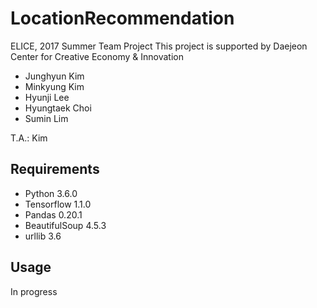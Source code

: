 # LocationRecommendation

ELICE, 2017 Summer Team Project
This project is supported by Daejeon Center for Creative Economy & Innovation

* Junghyun Kim
* Minkyung Kim
* Hyunji Lee
* Hyungtaek Choi
* Sumin Lim

T.A.: Kim

## Requirements

* Python 3.6.0
* Tensorflow 1.1.0
* Pandas 0.20.1
* BeautifulSoup 4.5.3
* urllib 3.6


## Usage

In progress
